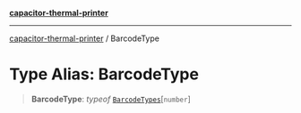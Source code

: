 [**capacitor-thermal-printer**](../README.md)

***

[capacitor-thermal-printer](../README.md) / BarcodeType

# Type Alias: BarcodeType

> **BarcodeType**: *typeof* [`BarcodeTypes`](../variables/BarcodeTypes.md)\[`number`\]
